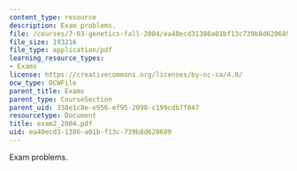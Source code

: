 ```yaml
---
content_type: resource
description: Exam problems.
file: /courses/7-03-genetics-fall-2004/ea40ecd31386a01bf13c739b8d620689_exam2_2004.pdf
file_size: 193216
file_type: application/pdf
learning_resource_types:
- Exams
license: https://creativecommons.org/licenses/by-nc-sa/4.0/
ocw_type: OCWFile
parent_title: Exams
parent_type: CourseSection
parent_uid: 338e1c8e-e956-ef95-2098-c199cdb7f047
resourcetype: Document
title: exam2_2004.pdf
uid: ea40ecd3-1386-a01b-f13c-739b8d620689
---
```

Exam problems.